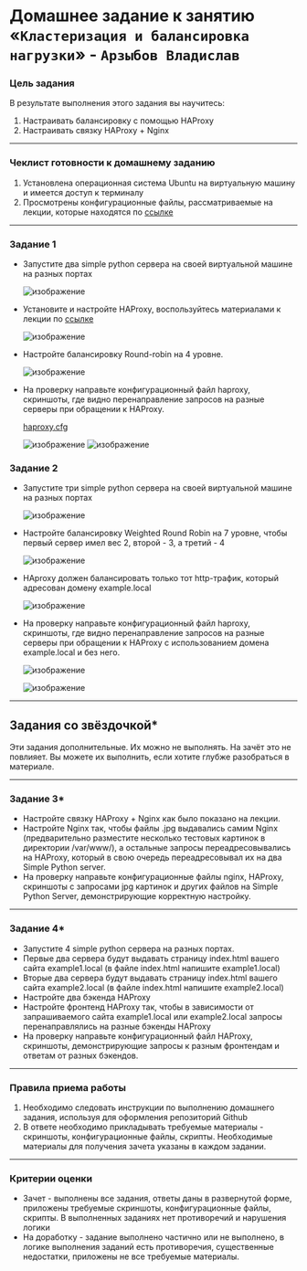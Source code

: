 # Домашнее задание к занятию «`Кластеризация и балансировка нагрузки`» - `Арзыбов Владислав`

### Цель задания
В результате выполнения этого задания вы научитесь:
1. Настраивать балансировку с помощью HAProxy
2. Настраивать связку HAProxy + Nginx

------

### Чеклист готовности к домашнему заданию

1. Установлена операционная система Ubuntu на виртуальную машину и имеется доступ к терминалу
2. Просмотрены конфигурационные файлы, рассматриваемые на лекции, которые находятся по [ссылке](https://github.com/netology-code/sflt-homeworks/tree/main/2)


------



### Задание 1
- Запустите два simple python сервера на своей виртуальной машине на разных портах

  ![изображение](https://github.com/user-attachments/assets/78f972ba-72a7-4db7-87b4-4e5f23d2e54f)

- Установите и настройте HAProxy, воспользуйтесь материалами к лекции по [ссылке](https://github.com/netology-code/sflt-homeworks/tree/main/2)

  ![изображение](https://github.com/user-attachments/assets/0959de80-5ee2-4c07-95dc-a5aacb033e8b)

- Настройте балансировку Round-robin на 4 уровне.

  ![изображение](https://github.com/user-attachments/assets/be482f27-e017-4ca6-96d7-9d72fb841f30)
  
- На проверку направьте конфигурационный файл haproxy, скриншоты, где видно перенаправление запросов на разные серверы при обращении к HAProxy.

  [haproxy.cfg](https://github.com/vladislav-arzybov/HOMEWORK/blob/main/10_Otkazoustojchivost/haproxy_1.cfg)

  ![изображение](https://github.com/user-attachments/assets/dbf92815-6348-483e-8327-7bc171b5e2c7)
  ![изображение](https://github.com/user-attachments/assets/cedf4335-9f39-446a-a114-c79d13a53b06)




### Задание 2
- Запустите три simple python сервера на своей виртуальной машине на разных портах

  ![изображение](https://github.com/user-attachments/assets/5dee2d2b-73fc-4414-8583-6cacd604f150)

- Настройте балансировку Weighted Round Robin на 7 уровне, чтобы первый сервер имел вес 2, второй - 3, а третий - 4

  ![изображение](https://github.com/user-attachments/assets/1ad6a0f7-49be-46bf-a865-b67f1a028ab2)

- HAproxy должен балансировать только тот http-трафик, который адресован домену example.local

  ![изображение](https://github.com/user-attachments/assets/dd8db4b5-9261-47c0-9ab4-3b9d61358020)

- На проверку направьте конфигурационный файл haproxy, скриншоты, где видно перенаправление запросов на разные серверы при обращении к HAProxy c использованием домена example.local и без него.

  ![изображение](https://github.com/user-attachments/assets/393c8b77-010d-43d3-90ae-2f53d994e45a)

  ![изображение](https://github.com/user-attachments/assets/08baa0fe-6754-4960-a791-9e50c4179102)




---

## Задания со звёздочкой*
Эти задания дополнительные. Их можно не выполнять. На зачёт это не повлияет. Вы можете их выполнить, если хотите глубже разобраться в материале.

---

### Задание 3*
- Настройте связку HAProxy + Nginx как было показано на лекции.
- Настройте Nginx так, чтобы файлы .jpg выдавались самим Nginx (предварительно разместите несколько тестовых картинок в директории /var/www/), а остальные запросы переадресовывались на HAProxy, который в свою очередь переадресовывал их на два Simple Python server.
- На проверку направьте конфигурационные файлы nginx, HAProxy, скриншоты с запросами jpg картинок и других файлов на Simple Python Server, демонстрирующие корректную настройку.

---

### Задание 4*
- Запустите 4 simple python сервера на разных портах.
- Первые два сервера будут выдавать страницу index.html вашего сайта example1.local (в файле index.html напишите example1.local)
- Вторые два сервера будут выдавать страницу index.html вашего сайта example2.local (в файле index.html напишите example2.local)
- Настройте два бэкенда HAProxy
- Настройте фронтенд HAProxy так, чтобы в зависимости от запрашиваемого сайта example1.local или example2.local запросы перенаправлялись на разные бэкенды HAProxy
- На проверку направьте конфигурационный файл HAProxy, скриншоты, демонстрирующие запросы к разным фронтендам и ответам от разных бэкендов.


------

### Правила приема работы

1. Необходимо следовать инструкции по выполнению домашнего задания, используя для оформления репозиторий Github
2. В ответе необходимо прикладывать требуемые материалы - скриншоты, конфигурационные файлы, скрипты. Необходимые материалы для получения зачета указаны в каждом задании.


------

### Критерии оценки

- Зачет - выполнены все задания, ответы даны в развернутой форме, приложены требуемые скриншоты, конфигурационные файлы, скрипты. В выполненных заданиях нет противоречий и нарушения логики
- На доработку - задание выполнено частично или не выполнено, в логике выполнения заданий есть противоречия, существенные недостатки, приложены не все требуемые материалы.

